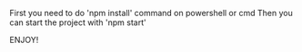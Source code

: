 First you need to do 'npm install' command on powershell or cmd
Then you can start the project with 'npm start'

ENJOY!
